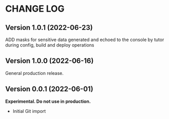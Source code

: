 # CHANGE LOG

## Version 1.0.1 (2022-06-23)

ADD masks for sensitive data generated and echoed to the console by tutor during
config, build and deploy operations

## Version 1.0.0 (2022-06-16)

General production release.

## Version 0.0.1 (2022-06-01)

**Experimental. Do not use in production.**

* Initial Git import
